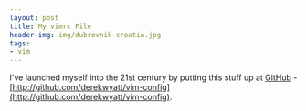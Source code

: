 ```yaml
---
layout: post
title: My vimrc File
header-img: img/dubrovnik-croatia.jpg
tags:
- vim
---
```

I've launched myself into the 21st century by putting this stuff up at [GitHub](http://github.com) - [http://github.com/derekwyatt/vim-config](http://github.com/derekwyatt/vim-config).
